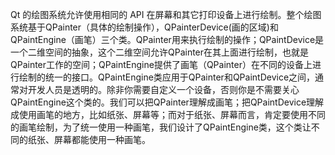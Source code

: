 Qt 的绘图系统允许使用相同的 API 在屏幕和其它打印设备上进行绘制。整个绘图系统基于QPainter（具体的绘制操作），QPainterDevice(画的区域)和QPaintEngine（画笔）三个类。QPainter用来执行绘制的操作；QPaintDevice是一个二维空间的抽象，这个二维空间允许QPainter在其上面进行绘制，也就是QPainter工作的空间；QPaintEngine提供了画笔（QPainter）在不同的设备上进行绘制的统一的接口。QPaintEngine类应用于QPainter和QPaintDevice之间，通常对开发人员是透明的。除非你需要自定义一个设备，否则你是不需要关心QPaintEngine这个类的。我们可以把QPainter理解成画笔；把QPaintDevice理解成使用画笔的地方，比如纸张、屏幕等；而对于纸张、屏幕而言，肯定要使用不同的画笔绘制，为了统一使用一种画笔，我们设计了QPaintEngine类，这个类让不同的纸张、屏幕都能使用一种画笔。